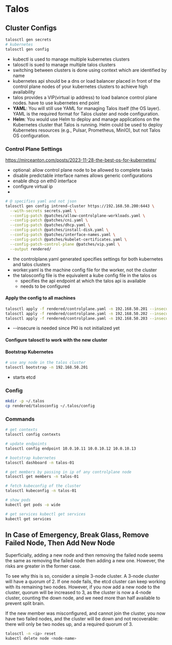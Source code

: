 # Talos
## Cluster  Configs
```python
talosctl gen secrets
# kubernetes
talosctl gen config
```

- kubectl is used to manage multiple kubernetes clusters
- talosctl is sued to manage multiple talos clusters
- switching between clusters is done using context which are identified by name
- kubernetes api should be a dns or load balancer placed in front of the control plane nodes of your kubernetes clusters to achieve high availability
- talos provides a VIP(virtual ip address) to load balance control plane nodes. have to use kubernetes end point
- **YAML**: You will still use YAML for managing Talos itself (the OS layer). YAML is the required format for Talos cluster and node configuration.
- **Helm**: You would use Helm to deploy and manage applications on the Kubernetes cluster that Talos is running. Helm could be used to deploy Kubernetes resources (e.g., Pulsar, Prometheus, MinIO), but not Talos OS configuration.
### Control Plane Settings
https://mirceanton.com/posts/2023-11-28-the-best-os-for-kubernetes/
- optional: allow control plane node to be allowed to complete tasks
- disable predictable interface names allows generic configurations
- enable dhcp on eth0 interface
- configure virtual ip
- 
```sh 
# @ specifies yaml and not json
talosctl gen config intrend-cluster https://192.168.50.200:6443 \
  --with-secrets secrets.yaml \
  --config-patch @patches/allow-controlplane-workloads.yaml \
  --config-patch @patches/cni.yaml \
  --config-patch @patches/dhcp.yaml \
  --config-patch @patches/install-disk.yaml \
  --config-patch @patches/interface-names.yaml \
  --config-patch @patches/kubelet-certificates.yaml \
  --config-patch-control-plane @patches/vip.yaml \
  --output rendered/
```

- the controlplane.yaml generated specifies settings for both kubernetes and talos clusters
- worker.yaml is the machine config file for the worker, not the cluster
- the talosconfig file is the equivalent a kube config file in the talos os
	- specifies the api endpoint at which the talos api is available
	- needs to be configured
#### Apply the config to all machines

```sh
talosctl apply -f rendered/controlplane.yaml -n 192.168.50.201 --insecure
talosctl apply -f rendered/controlplane.yaml -n 192.168.50.202 --insecure
talosctl apply -f rendered/controlplane.yaml -n 192.168.50.203 --insecure
```
- --insecure is needed since PKI is not initialized yet
#### Configure talosctl to work with the new cluster

#### Bootstrap Kubernetes
```sh
# use any node in the talos cluster
talosctl bootstrap -n 192.168.50.201
```
- starts etcd

### Config
```sh
mkdir -p ~/.talos 
cp rendered/talosconfig ~/.talos/config
```
### Commands
```sh
# get contexts
talosctl config contexts

# update endpoints
talosctl config endpoint 10.0.10.11 10.0.10.12 10.0.10.13

# bootstrap kubernetes
talosctl dashboard -n talos-01

# get members by passing in ip of any controlplane node
talosctl get members -n talos-01

# fetch kubeconfig of the cluster 
talosctl kubeconfig -n talos-01

# show pods
kubectl get pods -o wide

# get services kubectl get services
kubectl get services
```
## In Case of Emergency, Break Glass, Remove Failed Node, Then Add New Node

Superficially, adding a new node and then removing the failed node seems the same as removing the failed node then adding a new one. However, the risks are greater in the former case.

To see why this is so, consider a simple 3-node cluster. A 3-node cluster will have a quorum of 2. If one node fails, the etcd cluster can keep working with its remaining two nodes. However, if you now add a new node to the cluster, quorum will be increased to 3, as the cluster is now a 4-node cluster, counting the down node, and we need more than half available to prevent split brain.

If the new member was misconfigured, and cannot join the cluster, you now have two failed nodes, and the cluster will be down and not recoverable: there will only be two nodes up, and a required quorum of 3.

```sh
talosctl -n <ip> reset
kubectl delete node <node-name>
```